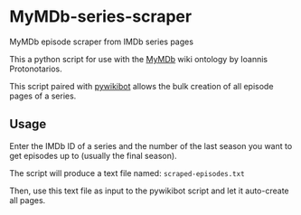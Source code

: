 # MyMDb-series-scraper
MyMDb episode scraper from IMDb series pages

This a python script for use with the [MyMDb](http://prot.gr/mymdb) wiki ontology by Ioannis Protonotarios. 

This script paired with [pywikibot](https://www.mediawiki.org/wiki/Manual:Pywikibot) allows the bulk creation of all episode pages of a series.

## Usage
Enter the IMDb ID of a series and the number of the last season you want to get episodes up to (usually the final season).

The script will produce a text file named: `scraped-episodes.txt`

Then, use this text file as input to the pywikibot script and let it auto-create all pages.

